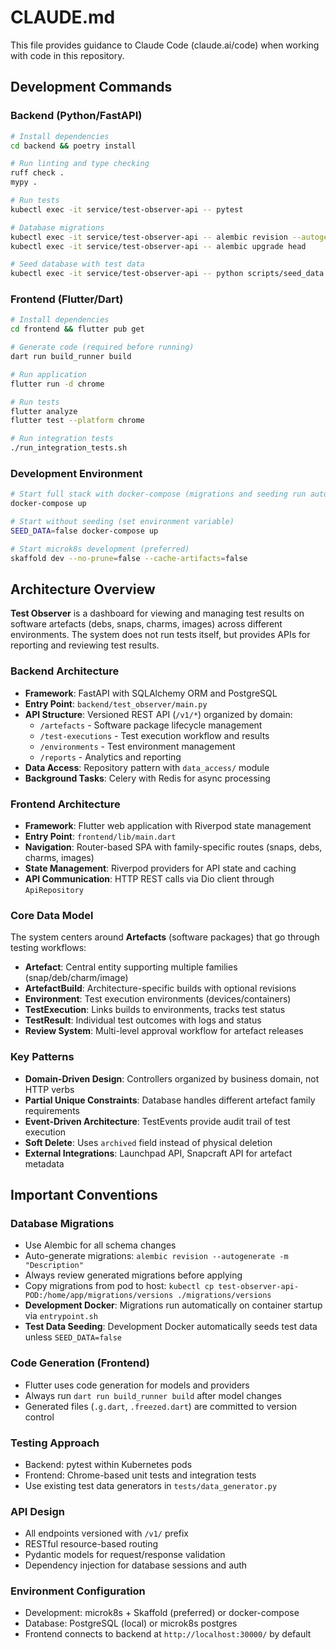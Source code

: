 # CLAUDE.md

This file provides guidance to Claude Code (claude.ai/code) when working with code in this repository.

## Development Commands

### Backend (Python/FastAPI)
```bash
# Install dependencies
cd backend && poetry install

# Run linting and type checking
ruff check .
mypy .

# Run tests
kubectl exec -it service/test-observer-api -- pytest

# Database migrations
kubectl exec -it service/test-observer-api -- alembic revision --autogenerate -m "Description"
kubectl exec -it service/test-observer-api -- alembic upgrade head

# Seed database with test data
kubectl exec -it service/test-observer-api -- python scripts/seed_data.py
```

### Frontend (Flutter/Dart)
```bash
# Install dependencies
cd frontend && flutter pub get

# Generate code (required before running)
dart run build_runner build

# Run application
flutter run -d chrome

# Run tests
flutter analyze
flutter test --platform chrome

# Run integration tests
./run_integration_tests.sh
```

### Development Environment
```bash
# Start full stack with docker-compose (migrations and seeding run automatically)
docker-compose up

# Start without seeding (set environment variable)
SEED_DATA=false docker-compose up

# Start microk8s development (preferred)
skaffold dev --no-prune=false --cache-artifacts=false
```

## Architecture Overview

**Test Observer** is a dashboard for viewing and managing test results on software artefacts (debs, snaps, charms, images) across different environments. The system does not run tests itself, but provides APIs for reporting and reviewing test results.

### Backend Architecture
- **Framework**: FastAPI with SQLAlchemy ORM and PostgreSQL
- **Entry Point**: `backend/test_observer/main.py`
- **API Structure**: Versioned REST API (`/v1/*`) organized by domain:
  - `/artefacts` - Software package lifecycle management
  - `/test-executions` - Test execution workflow and results
  - `/environments` - Test environment management
  - `/reports` - Analytics and reporting
- **Data Access**: Repository pattern with `data_access/` module
- **Background Tasks**: Celery with Redis for async processing

### Frontend Architecture  
- **Framework**: Flutter web application with Riverpod state management
- **Entry Point**: `frontend/lib/main.dart`
- **Navigation**: Router-based SPA with family-specific routes (snaps, debs, charms, images)
- **State Management**: Riverpod providers for API state and caching
- **API Communication**: HTTP REST calls via Dio client through `ApiRepository`

### Core Data Model
The system centers around **Artefacts** (software packages) that go through testing workflows:

- **Artefact**: Central entity supporting multiple families (snap/deb/charm/image)
- **ArtefactBuild**: Architecture-specific builds with optional revisions
- **Environment**: Test execution environments (devices/containers)
- **TestExecution**: Links builds to environments, tracks test status
- **TestResult**: Individual test outcomes with logs and status
- **Review System**: Multi-level approval workflow for artefact releases

### Key Patterns
- **Domain-Driven Design**: Controllers organized by business domain, not HTTP verbs
- **Partial Unique Constraints**: Database handles different artefact family requirements
- **Event-Driven Architecture**: TestEvents provide audit trail of test execution
- **Soft Delete**: Uses `archived` field instead of physical deletion
- **External Integrations**: Launchpad API, Snapcraft API for artefact metadata

## Important Conventions

### Database Migrations
- Use Alembic for all schema changes
- Auto-generate migrations: `alembic revision --autogenerate -m "Description"`
- Always review generated migrations before applying
- Copy migrations from pod to host: `kubectl cp test-observer-api-POD:/home/app/migrations/versions ./migrations/versions`
- **Development Docker**: Migrations run automatically on container startup via `entrypoint.sh`
- **Test Data Seeding**: Development Docker automatically seeds test data unless `SEED_DATA=false`

### Code Generation (Frontend)
- Flutter uses code generation for models and providers
- Always run `dart run build_runner build` after model changes
- Generated files (`.g.dart`, `.freezed.dart`) are committed to version control

### Testing Approach
- Backend: pytest within Kubernetes pods
- Frontend: Chrome-based unit tests and integration tests
- Use existing test data generators in `tests/data_generator.py`

### API Design
- All endpoints versioned with `/v1/` prefix
- RESTful resource-based routing
- Pydantic models for request/response validation
- Dependency injection for database sessions and auth

### Environment Configuration
- Development: microk8s + Skaffold (preferred) or docker-compose
- Database: PostgreSQL (local) or microk8s postgres
- Frontend connects to backend at `http://localhost:30000/` by default